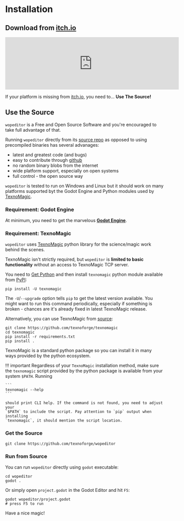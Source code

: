 # Installation

## Download from [itch.io][itch]

<iframe frameborder="0" src="https://itch.io/embed/1088137?bg_color=000000&amp;fg_color=ffffff&amp;link_color=83b6f2&amp;border_color=333333" width="552" height="167"><a href="https://texnoforge.itch.io/wopeditor">Words of Power Editor by texnoforge</a></iframe>

If your platform is missing from [itch.io][itch], you need to... **Use The Source!**


## Use the Source

`wopeditor` is a Free and Open Source Software and you're encouraged to take full advantage of that.

Running `wopeditor` directly from its [source repo][wopeditor-gh] as opposed to
using precompiled binaries has several advanages:

* latest and greatest code (and bugs)
* easy to contribute through [github][wopeditor-gh]
* no random binary blobs from the internet
* wide platform support, especially on open systems
* full control - the open source way

`wopeditor` is tested to run on Windows and Linux but it should work on many
platforms supported byt the Godot Engine and Python modules used by [TexnoMagic].


### Requirement: Godot Engine

At minimum, you need to get the marvelous **[Godot Engine](https://godotengine.org/download)**.


### Requirement: TexnoMagic

`wopeditor` uses [TexnoMagic] python library for the science/magic work behind the scenes.

TexnoMagic isn't strictly required, but `wopeditor` is **limited to basic
functionality** without an access to TexnoMagic TCP server.

You need to [Get Python] and then install `texnomagic` python module available from [PyPI]:

```
pip install -U texnomagic
```

The `-U`/`--upgrade` option tells `pip` to get the latest version available. You
might want to run this command periodically, especially if something is broken -
chances are it's already fixed in latest TexnoMagic release.

Alternatively, you can use TexnoMagic from [source](TexnoMagic):

```
git clone https://github.com/texnoforge/texnomagic
cd texnomagic
pip install -r requirements.txt
pip install .
```

TexnoMagic is a standard python package so you can install it in many ways provided by the python ecosystem.

!!! important
    Regardless of your `TexnoMagic` installation method, make sure the `texnomagic` script
    provided by the python package is available from your system `$PATH`. Running

    ```
    texnomagic --help
    ```

    should print CLI help. If the command is not found, you need to adjust your
    `$PATH` to include the script. Pay attention to `pip` output when installing
    `texnomagic`, it should mention the script location.

### Get the Source

```
git clone https://github.com/texnoforge/wopeditor
```

### Run from Source

You can run `wopeditor` directly using `godot` executable:

```
cd wopeditor
godot .
```

Or simply open `project.godot` in the Godot Editor and hit `F5`:

```
godot wopeditor/project.godot
# press F5 to run
```

Have a nice magic!


[PyPI]: https://pypi.org/project/texnomagic/
[TexnoMagic]: https://texnoforge.github.io/texnomagic/
[Get Python]: https://www.python.org/downloads/
[wopeditor-gh]: https://github.com/texnoforge/wopeditor
[itch]: https://texnoforge.itch.io/wopeditor
